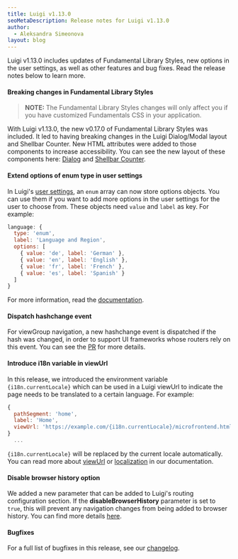 ```yaml
---
title: Luigi v1.13.0
seoMetaDescription: Release notes for Luigi v1.13.0
author:
  - Aleksandra Simeonova
layout: blog
---
```


Luigi v1.13.0 includes updates of Fundamental Library Styles, new options in the user settings, as well as other features and bug fixes. Read the release notes below to learn more.

<!-- Excerpt -->

#### Breaking changes in Fundamental Library Styles

> **NOTE:** The Fundamental Library Styles changes will only affect you if you have customized Fundamentals CSS in your application.

With Luigi v1.13.0, the new v0.17.0 of Fundamental Library Styles was included. It led to having breaking changes in the Luigi Dialog/Modal layout and Shellbar Counter. New HTML attributes were added to those components to increase accessibility. You can see the new layout of these components here: [Dialog](https://sap.github.io/fundamental-styles/?path=/docs/components-dialog--default-dialog) and [Shellbar Counter](https://sap.github.io/fundamental-styles/?path=/docs/components-shellbar--primary).

#### Extend options of enum type in user settings

In Luigi's [user settings](https://docs.luigi-project.io/docs/user-settings), an `enum` array can now store options objects. You can use them if you want to add more options in the user settings for the user to choose from. These objects need `value` and `label` as key. For example:
```javascript
language: {
  type: 'enum',
  label: 'Language and Region',
  options: [
    { value: 'de', label: 'German' },
    { value: 'en', label: 'English' },
    { value: 'fr', label: 'French' },
    { value: 'es', label: 'Spanish' }
  ]
}
```
For more information, read the [documentation](https://docs.luigi-project.io/docs/user-settings?section=parameters).

#### Dispatch hashchange event

For viewGroup navigation, a new hashchange event is dispatched if the hash was changed, in order to support UI frameworks whose routers rely on this event. You can see the [PR](https://github.com/SAP/luigi/pull/2011) for more details.

#### Introduce i18n variable in viewUrl

In this release, we introduced the environment variable `{i18n.currentLocale}` which can be used in a Luigi viewUrl to indicate the page needs to be translated to a certain language. For example:
```javascript
{
  pathSegment: 'home',
  label: 'Home',
  viewUrl: 'https://example.com/{i18n.currentLocale}/microfrontend.html',
}
  ...
```
`{i18n.currentLocale}` will be replaced by the current locale automatically. You can read more about [viewUrl](https://docs.luigi-project.io/docs/navigation-advanced?section=dynamically-changeable-paths) or [localization](https://docs.luigi-project.io/docs/i18n) in our documentation.

#### Disable browser history option

We added a new parameter that can be added to Luigi's routing configuration section. If the **disableBrowserHistory** parameter is set to `true`, this will prevent any navigation changes from being added to browser history. You can find more details [here](https://docs.luigi-project.io/docs/navigation-parameters-reference?section=routing-parameters).

#### Bugfixes

For a full list of bugfixes in this release, see our [changelog](https://github.com/SAP/luigi/blob/master/CHANGELOG.md).
